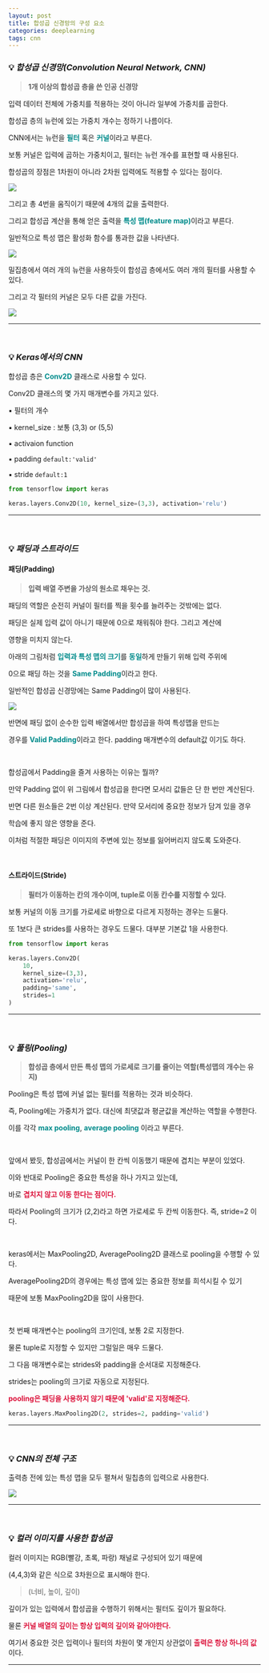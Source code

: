 ```yaml
---
layout: post
title: 합성곱 신경망의 구성 요소
categories: deeplearning
tags: cnn
---
```


### 💡 ***합성곱 신경망(Convolution Neural Network, CNN)***

> **1개 이상의 합성곱  층을 쓴 인공 신경망**

입력 데이터 전체에 가중치를 적용하는 것이 아니라 일부에 가중치를 곱한다.

합성곱 층의 뉴런에 있는 가중치 개수는 정하기 나름이다. 

CNN에서는 뉴런을 <span style="color:#008B8B">**필터**</span> 혹은 <span style="color:#008B8B">**커널**</span>이라고 부른다.

보통 커널은 입력에 곱하는 가중치이고, 필터는 뉴런 개수를 표현할 때 사용된다.

합성곱의 장점은 1차원이 아니라 2차원 입력에도 적용할 수 있다는 점이다.

<img src="/assets/img/django/cnn1.png">

그리고 총 4번을 움직이기 때문에 4개의 값을 출력한다.

그리고 합성곱 계산을 통해 얻은 출력을 <span style="color:#008B8B">**특성 맵(feature map)**</span>이라고 부른다.

일반적으로 특성 맵은 활성화 함수를 통과한 값을 나타낸다.

<img src="/assets/img/django/cnn2.png">

<br>

밀집층에서 여러 개의 뉴런을 사용하듯이 합성곱 층에서도 여러 개의 필터를 사용할 수 있다.

그리고 각 필터의 커널은 모두 다른 값을 가진다.

<img src="/assets/img/django/cnn3.png">

---

<br>

### 💡 ***Keras에서의 CNN***

합성곱 층은 <span style="color:#008B8B">**Conv2D**</span> 클래스로 사용할 수 있다.

Conv2D 클래스의 몇 가지 매개변수를 가지고 있다.

▪ 필터의 개수

▪ kernel_size : 보통 (3,3) or (5,5)

▪ activaion function

▪ padding `default:'valid'`

▪ stride `default:1`

```python
from tensorflow import keras

keras.layers.Conv2D(10, kernel_size=(3,3), activation='relu')
```
---

<br>

### 💡 ***패딩과 스트라이드***

#### 패딩(Padding)

> **입력 배열 주변을 가상의 원소로 채우는 것.**

패딩의 역할은 순전히 커널이 필터를 찍을 횟수를 늘려주는 것밖에는 없다.

패딩은 실제 입력 값이 아니기 때문에 0으로 채워줘야 한다. 그리고 계산에

영향을 미치지 않는다.

아래의 그림처럼 <span style="color:#008B8B">**입력과 특성 맵의 크기**</span>를 <span style="color:#008B8B">**동일**</span>하게 만들기 위해 입력 주위에

0으로 패딩 하는 것을 <span style="color:#008B8B">**Same Padding**</span>이라고 한다.

일반적인 합성곱 신경망에는 Same Padding이 많이 사용된다.

<img src="/assets/img/django/cnn4.png">

<br>

반면에 패딩 없이 순수한 입력 배열에서만 합성곱을 하여 특성맵을 만드는 

경우를 <span style="color:#008B8B">**Valid Padding**</span>이라고 한다. padding 매개변수의 default값 이기도 하다.

<br>

합성곱에서 Padding을 즐겨 사용하는 이유는 뭘까?

만약 Padding 없이 위 그림에서 합성곱을 한다면 모서리 값들은 단 한 번만 계산된다. 

반면 다른 원소들은 2번 이상 계산된다. 만약 모서리에 중요한 정보가 담겨 있을 경우

학습에 좋지 않은 영향을 준다.

이처럼 적절한 패딩은 이미지의 주변에 있는 정보를 잃어버리지 않도록 도와준다.

<br>

#### 스트라이드(Stride)

> **필터가 이동하는 칸의 개수이며, tuple로 이동 칸수를 지정할 수 있다.**

보통 커널의 이동 크기를 가로세로 바향으로 다르게 지정하는 경우는 드물다.

또 1보다 큰 strides를 사용하는 경우도 드물다. 대부분 기본값 1을 사용한다.

```python
from tensorflow import keras

keras.layers.Conv2D(
    10, 
    kernel_size=(3,3), 
    activation='relu',
    padding='same',
    strides=1
)
```
---

<br>

### 💡 ***풀링(Pooling)***

> **합성곱 층에서 만든 특성 맵의 가로세로 크기를 줄이는 역할(특성맵의 개수는 유지)**

Pooling은 특성 맵에 커널 없는 필터를 적용하는 것과 비슷하다. 

즉, Pooling에는 가중치가 없다. 대신에 최댓값과 평균값을 계산하는 역할을 수행한다.

이를 각각 <span style="color:#008B8B">**max pooling**</span>, <span style="color:#008B8B">**average pooling**</span> 이라고 부른다.

<br>

앞에서 봤듯, 합성곱에서는 커널이 한 칸씩 이동했기 때문에 겹치는 부분이 있었다.

이와 반대로 Pooling은 중요한 특성을 하나 가지고 있는데, 

바로 <span style="color:#DC143C">**겹치지 않고 이동 한다는 점이다.**</span>

따라서 Pooling의 크기가 (2,2)라고 하면 가로세로 두 칸씩 이동한다. 즉, stride=2 이다.

<br>

keras에서는 MaxPooling2D, AveragePooling2D 클래스로 pooling을 수행할 수 있다.

AveragePooling2D의 경우에는 특성 맵에 있는 중요한 정보를 희석시킬 수 있기

때문에 보통 MaxPooling2D을 많이 사용한다.

<br>

첫 번째 매개변수는 pooling의 크기인데, 보통 2로 지정한다.

물론 tuple로 지정할 수 있지만 그럴일은 매우 드물다.

그 다음 매개변수로는 strides와 padding을 순서대로 지정해준다.

strides는 pooling의 크기로 자동으로 지정된다.

<span style="color:#DC143C">**pooling은 패딩을 사용하지 않기 때문에 'valid'로 지정해준다.**</span>


```python
keras.layers.MaxPooling2D(2, strides=2, padding='valid')
```

---

<br>

### 💡 ***CNN의 전체 구조***

출력층 전에 있는 특성 맵을 모두 펼쳐서 밀칩층의 입력으로 사용한다.

<img src="/assets/img/django/cnn5.png">

---

<br>

### 💡 ***컬러 이미지를 사용한 합성곱***

컬러 이미지는 RGB(빨강, 초록, 파랑) 채널로 구성되어 있기 때문에 

(4,4,3)와 같은 식으로 3차원으로 표시해야 한다. 

> (너비, 높이, 깊이)

깊이가 있는 입력에서 합성곱을 수행하기 위해서는 필터도 깊이가 필요하다.

물론 <span style="color:#DC143C">**커널 배열의 깊이는 항상 입력의 깊이와 같아야한다.**</span>

여기서 중요한 것은 입력이나 필터의 차원이 몇 개인지 상관없이 <span style="color:#DC143C">**출력은 항상 하나의 값**</span>이다.

---